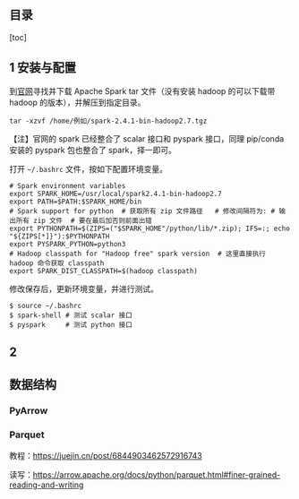 ## 目录

[toc]

## 1 安装与配置

到[官网](https://www.apache.org/)寻找并下载 Apache Spark tar 文件（没有安装 hadoop 的可以下载带 hadoop 的版本），并解压到指定目录。

```shell
tar -xzvf /home/例如/spark-2.4.1-bin-hadoop2.7.tgz
```

【注】官网的 spark 已经整合了 scalar 接口和 pyspark 接口，同理 pip/conda 安装的 pyspark 包也整合了 spark，择一即可。

打开 `~/.bashrc` 文件，按如下配置环境变量。

```shell
# Spark environment variables
export SPARK_HOME=/usr/local/spark2.4.1-bin-hadoop2.7
export PATH=$PATH:$SPARK_HOME/bin
# Spark support for python  # 获取所有 zip 文件路径   # 修改间隔符为: # 输出所有 zip 文件  # 要在最后加否则前面出错
export PYTHONPATH=$(ZIPS=("$SPARK_HOME"/python/lib/*.zip); IFS=:; echo "${ZIPS[*]}"):$PYTHONPATH
export PYSPARK_PYTHON=python3
# Hadoop classpath for "Hadoop free" spark version  # 这里直接执行 hadoop 命令获取 classpath
export SPARK_DIST_CLASSPATH=$(hadoop classpath)
```

修改保存后，更新环境变量，并进行测试。

```shell
$ source ~/.bashrc
$ spark-shell # 测试 scalar 接口
$ pyspark     # 测试 python 接口
```

## 2 

## 数据结构

### PyArrow

### Parquet

教程：https://juejin.cn/post/6844903462572916743

读写：https://arrow.apache.org/docs/python/parquet.html#finer-grained-reading-and-writing
